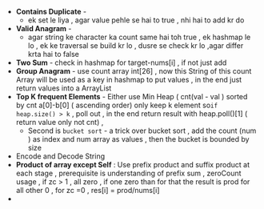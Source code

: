 - **Contains Duplicate** -
	- ek set le liya , agar value pehle se hai to true , nhi hai to add kr do
- **Valid Anagram** -
	- agar string ke character ka count same hai toh true , ek hashmap le lo , ek ke traversal se build kr lo , dusre se check kr lo ,agar differ krta hai to false
- **Two Sum** - check in hashmap for  target-nums[i] , if not just add
- **Group Anagram** -  use count array int[26] , now this String of this count Array will be used as a key in hashmap to put values , in the end just return values into a ArrayList
- **Top K frequent Elements** - Either use Min Heap (  cnt(val - val ) sorted by cnt a[0]-b[0] ( ascending order) only keep k element so`if heap.size() > k`  , poll out , in the end return result with heap.poll()[1] ( return value only not cnt) ,
	- Second is `bucket sort` - a trick over bucket sort , add the count (num ) as index and num array as values , then the bucket is bounded by size
- Encode and Decode String
- **Product of array except Self** : Use prefix product and suffix product at each stage , prerequisite is understanding of prefix sum , zeroCount usage , if zc > 1 , all zero , if one zero than for that the result is prod for all other 0 , for zc =0 , res[i] = prod/nums[i]
-